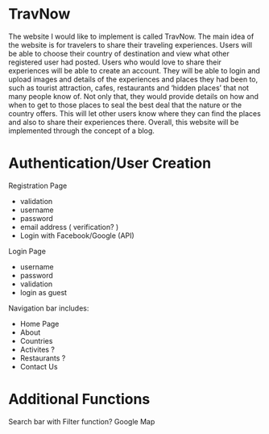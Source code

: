 # TravNow
The website I would like to implement is called TravNow. The main idea of the website is for travelers to share their traveling experiences. 
Users will be able to choose their country of destination and view what other registered user had posted.
Users who would love to share their experiences will be able to create an account. They will be able to login and upload images and details of the experiences and places they had been to, such as tourist attraction, cafes, restaurants and ‘hidden places’ that not many people know of. Not only that, they would provide details on how and when to get to those places to seal the best deal that the nature or the country offers.
This will let other users know where they can find the places and also to share their experiences there.
Overall, this website will be implemented through the concept of a blog.

# Authentication/User Creation
Registration Page
- validation
- username
- password
- email address ( verification? )
- Login with Facebook/Google (API)

Login Page
- username
- password
- validation
- login as guest

Navigation bar includes:
- Home Page
- About
- Countries
- Activites ?
- Restaurants ?
- Contact Us



# Additional Functions
Search bar with Filter function?
Google Map 


